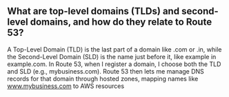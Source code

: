 ## What are top-level domains (TLDs) and second-level domains, and how do they relate to Route 53?
A Top-Level Domain (TLD) is the last part of a domain like .com or .in, while the Second-Level Domain (SLD) is the name just before it, like example in example.com. In Route 53, when I register a domain, I choose both the TLD and SLD (e.g., mybusiness.com). Route 53 then lets me manage DNS records for that domain through hosted zones, mapping names like www.mybusiness.com to AWS resources
